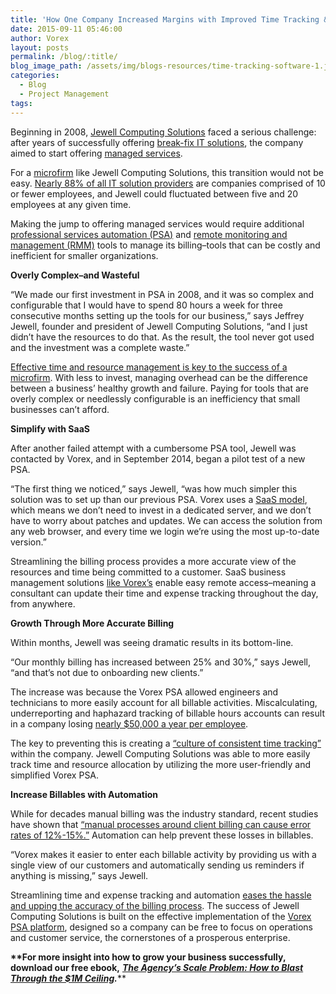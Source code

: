 ```yaml
---
title: 'How One Company Increased Margins with Improved Time Tracking & Billing'
date: 2015-09-11 05:46:00
author: Vorex
layout: posts
permalink: /blog/:title/
blog_image_path: /assets/img/blogs-resources/time-tracking-software-1.jpg
categories:
  - Blog
  - Project Management
tags:  
---
```



Beginning in 2008, [Jewell Computing Solutions](http://www.jewellcomputing.com/) faced a serious challenge: after years of successfully offering [break-fix IT solutions](http://www.mspanswers.com/2012/02/10/17-reasons-why-providing-breakfix-support-will-kill-your-it-support-business/), the company aimed to start offering [managed services](http://www.jewellcomputing.com/why-should-your-company-use-managed-services/).

For a [microfirm](http://www.oecd-ilibrary.org/sites/entrepreneur_aag-2013-en/02/01/index.html?contentType=&amp;itemId=%2Fcontent%2Fchapter%2Fentrepreneur_aag-2013-7-en&amp;mimeType=text%2Fhtml&amp;containerItemId=%2Fcontent%2Fserial%2F22266941&amp;accessItemIds=) like Jewell Computing Solutions, this transition would not be easy. [Nearly 88% of all IT solution providers](http://vorex.hs-sites.com/vorex-success-story-jewell?__hstc=100746398.1ae0f305efe0ac392cdb84ffbd2439be.1440771548482.1440771548482.1440777084249.2&amp;__hssc=100746398.11.1440777084249&amp;__hsfp=2218285620) are companies comprised of 10 or fewer employees, and Jewell could fluctuated between five and 20 employees at any given time.

Making the jump to offering managed services would require additional [professional services automation (PSA)](http://www.vorex.com/whats-the-difference-between-project-management-and-psa/) and [remote monitoring and management (RMM)](http://www.vorex.com/change-your-business-with-new-vorex-features/) tools to manage its billing–tools that can be costly and inefficient for smaller organizations.

**Overly Complex–and Wasteful**

“We made our first investment in PSA in 2008, and it was so complex and configurable that I would have to spend 80 hours a week for three consecutive months setting up the tools for our business,” says Jeffrey Jewell, founder and president of Jewell Computing Solutions, “and I just didn’t have the resources to do that. As the result, the tool never got used and the investment was a complete waste.”

[Effective time and resource management is key to the success of a microfirm](http://www.vorex.com/success-on-a-shoestring-3-strategies-for-time-strapped-business-leaders/). With less to invest, managing overhead can be the difference between a business’ healthy growth and failure. Paying for tools that are overly complex or needlessly configurable is an inefficiency that small businesses can’t afford.

**Simplify with SaaS**

After another failed attempt with a cumbersome PSA tool, Jewell was contacted by Vorex, and in September 2014, began a pilot test of a new PSA.

“The first thing we noticed,” says Jewell, “was how much simpler this solution was to set up than our previous PSA. Vorex uses a [SaaS model](http://technologyadvice.com/project-management/blog/on-premise-vs-cloud-project-management-software/), which means we don’t need to invest in a dedicated server, and we don’t have to worry about patches and updates. We can access the solution from any web browser, and every time we login we’re using the most up-to-date version.”

Streamlining the billing process provides a more accurate view of the resources and time being committed to a customer. SaaS business management solutions [like Vorex’s](http://www.vorex.com/product/) enable easy remote access–meaning a consultant can update their time and expense tracking throughout the day, from anywhere.

**Growth Through More Accurate Billing**

Within months, Jewell was seeing dramatic results in its bottom-line.

“Our monthly billing has increased between 25% and 30%,” says Jewell, “and that’s not due to onboarding new clients.”

The increase was because the Vorex PSA allowed engineers and technicians to more easily account for all billable activities. Miscalculating, underreporting and haphazard tracking of billable hours accounts can result in a company losing [nearly $50,000 a year per employee](http://blog.hourstimetracking.com/you-could-be-wasting-50000-a-year-by-not-tracking-your-time/).

The key to preventing this is creating a [“culture of consistent time tracking”](http://cewilsonconsulting.com/7-smart-tips-effective-time-tracking/) within the company. Jewell Computing Solutions was able to more easily track time and resource allocation by utilizing the more user-friendly and simplified Vorex PSA.

**Increase Billables with Automation**

While for decades manual billing was the industry standard, recent studies have shown that [“manual processes around client billing can cause error rates of 12%-15%.”](http://www.aberdeen.com/research/8702/ai-project-resource-scheduling/content.aspx) Automation can help prevent these losses in billables.

“Vorex makes it easier to enter each billable activity by providing us with a single view of our customers and automatically sending us reminders if anything is missing,” says Jewell.

Streamlining time and expense tracking and automation [eases the hassle and upping the accuracy of the billing process](http://www.entrepreneur.com/article/237895). The success of Jewell Computing Solutions is built on the effective implementation of the [Vorex PSA platform](http://www.vorex.com/industries/architecture-engineering-construction/), designed so a company can be free to focus on operations and customer service, the cornerstones of a prosperous enterprise.

**\*\*For more insight into how to grow your business successfully, download our free ebook,** [***The Agency’s Scale Problem: How to Blast Through the $1M Ceiling***](http://vorex.hs-sites.com/agency-scale-ebook?__hstc=100746398.b2843db0333d5242d1d7cad84e1e93d1.1428948442272.1440784627712.1440789030349.72&amp;__hssc=100746398.6.1440789030349&amp;__hsfp=3983076714)***.***\*\*
